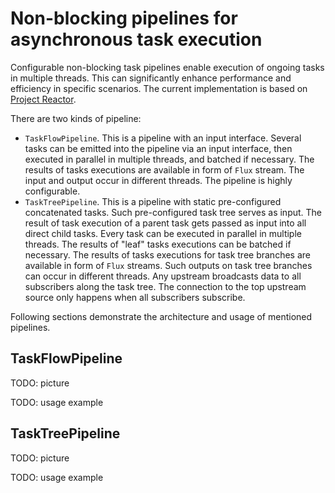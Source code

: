 # Non-blocking pipelines for asynchronous task execution
Configurable non-blocking task pipelines enable execution of ongoing tasks in multiple threads. This can significantly enhance performance and efficiency in specific scenarios. The current implementation is based on [Project Reactor](https://projectreactor.io/).

There are two kinds of pipeline:
- `TaskFlowPipeline`. This is a pipeline with an input interface. Several tasks can be emitted into the pipeline via an input interface, then executed in parallel in multiple threads, and batched if necessary. The results of tasks executions are available in form of `Flux` stream. The input and output occur in different threads. The pipeline is highly configurable.
- `TaskTreePipeline`. This is a pipeline with static pre-configured concatenated tasks. Such pre-configured task tree serves as input. The result of task execution of a parent task gets passed as input into all direct child tasks. Every task can be executed in parallel in multiple threads. The results of "leaf" tasks executions can be batched if necessary. The results of tasks executions for task tree branches are available in form of `Flux` streams. Such outputs on task tree branches can occur in different threads. Any upstream broadcasts data to all subscribers along the task tree. The connection to the top upstream source only happens when all subscribers subscribe.

Following sections demonstrate the architecture and usage of mentioned pipelines.

## TaskFlowPipeline
TODO: picture

TODO: usage example

## TaskTreePipeline
TODO: picture

TODO: usage example